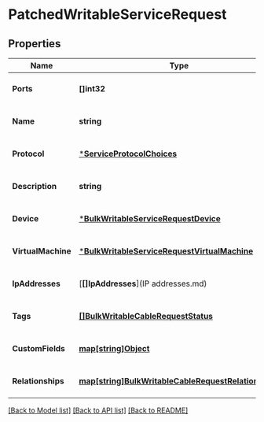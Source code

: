 # PatchedWritableServiceRequest

## Properties
Name | Type | Description | Notes
------------ | ------------- | ------------- | -------------
**Ports** | **[]int32** |  | [optional] [default to null]
**Name** | **string** |  | [optional] [default to null]
**Protocol** | [***ServiceProtocolChoices**](ServiceProtocolChoices.md) |  | [optional] [default to null]
**Description** | **string** |  | [optional] [default to null]
**Device** | [***BulkWritableServiceRequestDevice**](BulkWritableServiceRequest_device.md) |  | [optional] [default to null]
**VirtualMachine** | [***BulkWritableServiceRequestVirtualMachine**](BulkWritableServiceRequest_virtual_machine.md) |  | [optional] [default to null]
**IpAddresses** | [**[]IpAddresses**](IP addresses.md) |  | [optional] [default to null]
**Tags** | [**[]BulkWritableCableRequestStatus**](BulkWritableCableRequest_status.md) |  | [optional] [default to null]
**CustomFields** | [**map[string]Object**](.md) |  | [optional] [default to null]
**Relationships** | [**map[string]BulkWritableCableRequestRelationships**](BulkWritableCableRequest_relationships.md) |  | [optional] [default to null]

[[Back to Model list]](../README.md#documentation-for-models) [[Back to API list]](../README.md#documentation-for-api-endpoints) [[Back to README]](../README.md)

